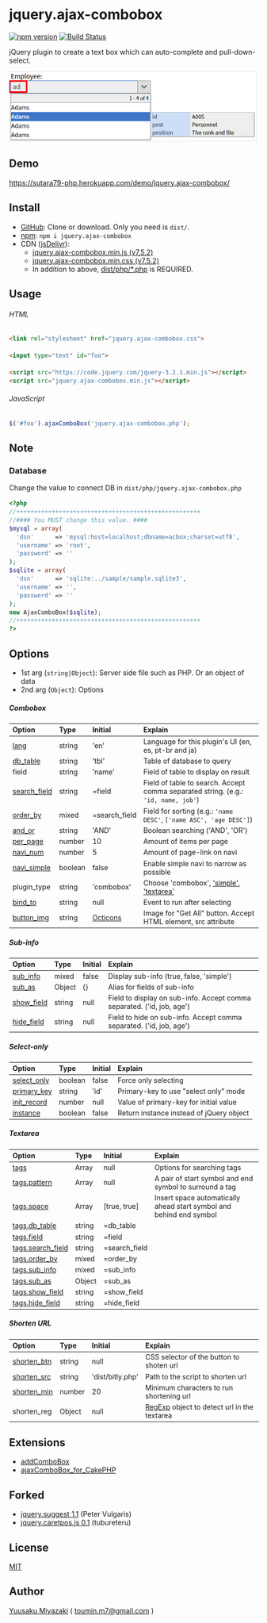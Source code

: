 # jquery.ajax-combobox

[![npm version](https://img.shields.io/npm/v/jquery.ajax-combobox.svg)](https://www.npmjs.com/package/jquery.ajax-combobox)
[![Build Status](https://travis-ci.org/sutara79/jquery.ajax-combobox.svg?branch=master)](https://travis-ci.org/sutara79/jquery.ajax-combobox)

jQuery plugin to create a text box which can auto-complete and pull-down-select.

![image](sample/img/readme.png)

## Demo
https://sutara79-php.herokuapp.com/demo/jquery.ajax-combobox/


## Install
- [GitHub](https://github.com/sutara79/jquery.ajax-combobox): Clone or download. Only you need is `dist/`.
- [npm](https://www.npmjs.com/package/jquery.ajax-combobox): `npm i jquery.ajax-combobox`
- CDN ([jsDelivr](https://www.jsdelivr.com/)):
    - [jquery.ajax-combobox.min.js (v7.5.2)](https://cdn.jsdelivr.net/npm/jquery.ajax-combobox@7.5.2/dist/js/jquery.ajax-combobox.min.js)
    - [jquery.ajax-combobox.min.css (v7.5.2)](https://cdn.jsdelivr.net/npm/jquery.ajax-combobox@7.5.2/dist/css/jquery.ajax-combobox.min.css)
    - In addition to above, [dist/php/\*.php](https://github.com/sutara79/jquery.ajax-combobox/tree/master/dist/php) is REQUIRED.


## Usage
###### HTML
``` html
<link rel="stylesheet" href="jquery.ajax-combobox.css">

<input type="text" id="foo">

<script src="https://code.jquery.com/jquery-3.2.1.min.js"></script>
<script src="jquery.ajax-combobox.min.js"></script>
```

###### JavaScript
``` javascript
$('#foo').ajaxComboBox('jquery.ajax-combobox.php');
```

## Note
### Database
Change the value to connect DB in `dist/php/jquery.ajax-combobox.php`

``` php
<?php
//++++++++++++++++++++++++++++++++++++++++++++++++++++
//#### You MUST change this value. ####
$mysql = array(
  'dsn'      => 'mysql:host=localhost;dbname=acbox;charset=utf8',
  'username' => 'root',
  'password' => ''
);
$sqlite = array(
  'dsn'      => 'sqlite:../sample/sample.sqlite3',
  'username' => '',
  'password' => ''
);
new AjaxComboBox($sqlite);
//++++++++++++++++++++++++++++++++++++++++++++++++++++
?>
```

## Options
- 1st arg (`string|Object`): Server side file such as PHP. Or an object of data
- 2nd arg (`Object`): Options

##### Combobox
|Option|Type|Initial|Explain|
|:--|:--|:--|:--|
|[lang](https://sutara79-php.herokuapp.com/demo/jquery.ajax-combobox/sample/basic.html#sample01_07)|string|'en'|Language for this plugin's UI (en, es, pt-br and ja)|
|[db_table](https://sutara79-php.herokuapp.com/demo/jquery.ajax-combobox/sample/basic.html#sample01_01)|string|'tbl'|Table of database to query|
|field|string|'name'|Field of table to display on result|
|[search_field](https://sutara79-php.herokuapp.com/demo/jquery.ajax-combobox/sample/basic.html#sample01_04)|string|=field|Field of table to search. Accept comma separated string. (e.g.: `'id, name, job'`)|
|[order_by](https://sutara79-php.herokuapp.com/demo/jquery.ajax-combobox/sample/basic.html#sample01_06)|mixed|=search_field|Field for sorting (e.g.: `'name DESC'`, `['name ASC', 'age DESC']`)|
|[and_or](https://sutara79-php.herokuapp.com/demo/jquery.ajax-combobox/sample/basic.html#sample01_05)|string|'AND'|Boolean searching ('AND', 'OR')|
|[per_page](https://sutara79-php.herokuapp.com/demo/jquery.ajax-combobox/sample/basic.html#sample01_02)|number|10|Amount of items per page|
|[navi_num](https://sutara79-php.herokuapp.com/demo/jquery.ajax-combobox/sample/basic.html#sample01_02)|number|5|Amount of page-link on navi|
|[navi_simple](https://sutara79-php.herokuapp.com/demo/jquery.ajax-combobox/sample/basic.html#sample01_03)|boolean|false|Enable simple navi to narrow as possible|
|plugin_type|string|'combobox'|Choose 'combobox', ['simple'](https://sutara79-php.herokuapp.com/demo/jquery.ajax-combobox/sample/others.html#sample07_01), ['textarea'](https://sutara79-php.herokuapp.com/demo/jquery.ajax-combobox/sample/text-area.html#sample08_01)|
|[bind_to](https://sutara79-php.herokuapp.com/demo/jquery.ajax-combobox/sample/others.html#sample06_01)|string|null|Event to run after selecting|
|[button_img](https://sutara79-php.herokuapp.com/demo/jquery.ajax-combobox/sample/others.html#button-image)|string|[Octicons](https://octicons.github.com/icon/chevron-down/)|Image for "Get All" button. Accept HTML element, src attribute|

##### Sub-info
|Option|Type|Initial|Explain|
|:--|:--|:--|:--|
|[sub_info](https://sutara79-php.herokuapp.com/demo/jquery.ajax-combobox/sample/sub-info.html#sample02_01)|mixed|false|Display sub-info (true, false, 'simple')|
|[sub_as](https://sutara79-php.herokuapp.com/demo/jquery.ajax-combobox/sample/sub-info.html#sample02_02)|Object|{}|Alias for fields of sub-info|
|[show_field](https://sutara79-php.herokuapp.com/demo/jquery.ajax-combobox/sample/sub-info.html#sample02_03)|string|null|Field to display on sub-info. Accept comma separated. ('id, job, age')|
|[hide_field](https://sutara79-php.herokuapp.com/demo/jquery.ajax-combobox/sample/sub-info.html#sample02_04)|string|null|Field to hide on sub-info. Accept comma separated. ('id, job, age')|

##### Select-only
|Option|Type|Initial|Explain|
|:--|:--|:--|:--|
|[select_only](https://sutara79-php.herokuapp.com/demo/jquery.ajax-combobox/sample/others.html#sample03_01)|boolean|false|Force only selecting|
|[primary_key](https://sutara79-php.herokuapp.com/demo/jquery.ajax-combobox/sample/others.html#sample03_02)|string|'id'|Primary-key to use "select only" mode|
|[init_record](https://sutara79-php.herokuapp.com/demo/jquery.ajax-combobox/sample/others.html#sample04_01)|number|null|Value of primary-key for initial value|
|[instance](https://sutara79-php.herokuapp.com/demo/jquery.ajax-combobox/sample/others.html#sample07_02)|boolean|false|Return instance instead of jQuery object|

##### Textarea
|Option|Type|Initial|Explain|
|:--|:--|:--|:--|
|[tags](https://sutara79-php.herokuapp.com/demo/jquery.ajax-combobox/sample/text-area.html#sample08_01)|Array|null|Options for searching tags|
|[tags.pattern](https://sutara79-php.herokuapp.com/demo/jquery.ajax-combobox/sample/text-area.html#sample08_01)|Array|null|A pair of start symbol and end symbol to surround a tag|
|[tags.space](https://sutara79-php.herokuapp.com/demo/jquery.ajax-combobox/sample/text-area.html#sample08_02)|Array|[true, true]|Insert space automatically ahead start symbol and behind end symbol|
|[tags.db_table](https://sutara79-php.herokuapp.com/demo/jquery.ajax-combobox/sample/text-area.html#sample08_05)|string|=db_table||
|[tags.field](https://sutara79-php.herokuapp.com/demo/jquery.ajax-combobox/sample/text-area.html#sample08_05)|string|=field||
|[tags.search_field](https://sutara79-php.herokuapp.com/demo/jquery.ajax-combobox/sample/text-area.html#sample08_05)|string|=search_field||
|[tags.order_by](https://sutara79-php.herokuapp.com/demo/jquery.ajax-combobox/sample/text-area.html#sample08_05)|mixed|=order_by||
|[tags.sub_info](https://sutara79-php.herokuapp.com/demo/jquery.ajax-combobox/sample/text-area.html#sample08_05)|mixed|=sub_info||
|[tags.sub_as](https://sutara79-php.herokuapp.com/demo/jquery.ajax-combobox/sample/text-area.html#sample08_05)|Object|=sub_as||
|[tags.show_field](https://sutara79-php.herokuapp.com/demo/jquery.ajax-combobox/sample/text-area.html#sample08_05)|string|=show_field||
|[tags.hide_field](https://sutara79-php.herokuapp.com/demo/jquery.ajax-combobox/sample/text-area.html#sample08_05)|string|=hide_field||

##### Shorten URL
|Option|Type|Initial|Explain|
|:--|:--|:--|:--|
|[shorten_btn](https://sutara79-php.herokuapp.com/demo/jquery.ajax-combobox/sample/text-area.html#sample08_06)|string|null|CSS selector of the button to shoten url|
|[shorten_src](https://sutara79-php.herokuapp.com/demo/jquery.ajax-combobox/sample/text-area.html#sample08_06)|string|'dist/bitly.php'|Path to the script to shorten url|
|[shorten_min](https://sutara79-php.herokuapp.com/demo/jquery.ajax-combobox/sample/text-area.html#sample08_06)|number|20|Minimum characters to run shortening url|
|shorten_reg|Object|null|[RegExp](https://developer.mozilla.org/en-US/docs/Web/JavaScript/Reference/Global_Objects/RegExp) object to detect url in the textarea|


## Extensions
- [addComboBox](http://www.usamimi.info/~sutara/sample/addComboBox/)
- [ajaxComboBox_for_CakePHP](https://github.com/sutara79/ajaxComboBox_for_CakePHP)


## Forked
- [jquery.suggest 1.1](http://www.vulgarisoverip.com/2007/08/06/jquerysuggest-11/) (Peter Vulgaris)
- [jquery.caretpos.js 0.1](http://d.hatena.ne.jp/tubureteru/20110101/) (tubureteru)


## License
[MIT](http://www.opensource.org/licenses/mit-license.php)


## Author
[Yuusaku Miyazaki](http://d.hatena.ne.jp/sutara_lumpur/20090124/1232781879)
( <toumin.m7@gmail.com> )
